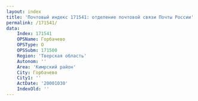 ```yaml
---
layout: index
title: 'Почтовый индекс 171541: отделение почтовой связи Почты России'
permalink: /171541/
data:
    Index: 171541
    OPSName: Горбачево
    OPSType: О
    OPSSubm: 171500
    Region: 'Тверская область'
    Autonom: ''
    Area: 'Кимрский район'
    City: Горбачево
    City1: ''
    ActDate: '20001030'
    IndexOld: ''
---
```

